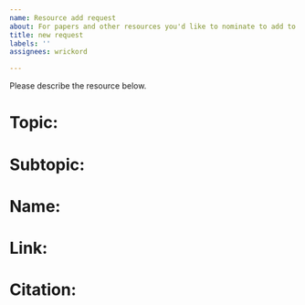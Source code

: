 ```yaml
---
name: Resource add request
about: For papers and other resources you'd like to nominate to add to this repository
title: new request
labels: ''
assignees: wrickord

---
```


Please describe the resource below.

# Topic:

# Subtopic:

# Name:

# Link:

# Citation:
